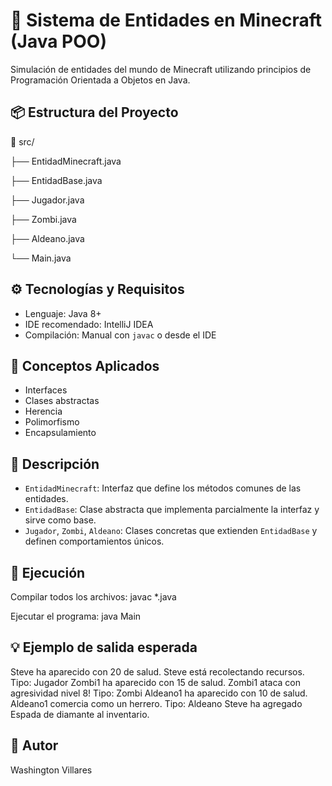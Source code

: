 # 🧱 Sistema de Entidades en Minecraft (Java POO)
Simulación de entidades del mundo de Minecraft utilizando principios de Programación Orientada a Objetos en Java.

## 📦 Estructura del Proyecto

📁 src/

├── EntidadMinecraft.java

├── EntidadBase.java

├── Jugador.java

├── Zombi.java

├── Aldeano.java

└── Main.java

## ⚙️ Tecnologías y Requisitos
- Lenguaje: Java 8+
- IDE recomendado: IntelliJ IDEA
- Compilación: Manual con `javac` o desde el IDE

## 🧠 Conceptos Aplicados
- Interfaces
- Clases abstractas
- Herencia
- Polimorfismo
- Encapsulamiento

## 📄 Descripción
- `EntidadMinecraft`: Interfaz que define los métodos comunes de las entidades.
- `EntidadBase`: Clase abstracta que implementa parcialmente la interfaz y sirve como base.
- `Jugador`, `Zombi`, `Aldeano`: Clases concretas que extienden `EntidadBase` y definen comportamientos únicos.

## 🚀 Ejecución
Compilar todos los archivos:
javac *.java

Ejecutar el programa:
java Main

## 💡 Ejemplo de salida esperada
Steve ha aparecido con 20 de salud.
Steve está recolectando recursos.
Tipo: Jugador
Zombi1 ha aparecido con 15 de salud.
Zombi1 ataca con agresividad nivel 8!
Tipo: Zombi
Aldeano1 ha aparecido con 10 de salud.
Aldeano1 comercia como un herrero.
Tipo: Aldeano
Steve ha agregado Espada de diamante al inventario.

## 👤 Autor
Washington Villares
